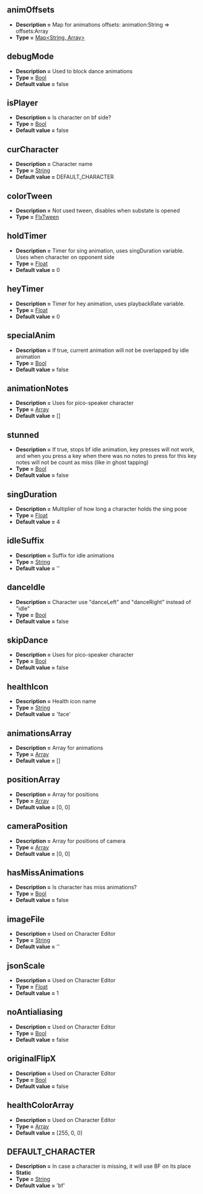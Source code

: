 ## animOffsets
* **Description =** Map for animations offsets: animation:String => offsets:Array<Dynamic>
* **Type =** [Map<String, Array<Dynamic>>](https://api.haxeflixel.com/Map.html)

## debugMode
* **Description =** Used to block dance animations
* **Type =** [Bool](https://api.haxeflixel.com/Bool.html)
* **Default value =** false

## isPlayer
* **Description =** Is character on bf side?
* **Type =** [Bool](https://api.haxeflixel.com/Bool.html)
* **Default value =** false

## curCharacter
* **Description =** Character name
* **Type =** [String](https://api.haxeflixel.com/String.html)
* **Default value =** DEFAULT_CHARACTER

## colorTween
* **Description =** Not used tween, disables when substate is opened
* **Type =** [FlxTween](https://api.haxeflixel.com/flixel/tweens/FlxTween.html)

## holdTimer
* **Description =** Timer for sing animation, uses singDuration variable. Uses when character on opponent side
* **Type =** [Float](https://api.haxeflixel.com/Float.html)
* **Default value =** 0

## heyTimer
* **Description =** Timer for hey animation, uses playbackRate variable.
* **Type =** [Float](https://api.haxeflixel.com/Float.html)
* **Default value =** 0

## specialAnim
* **Description =** If true, current animation will not be overlapped by idle animation
* **Type =** [Bool](https://api.haxeflixel.com/Bool.html)
* **Default value =** false

## animationNotes
* **Description =** Uses for pico-speaker character
* **Type =** [Array<Dynamic>](https://api.haxeflixel.com/Array.html)
* **Default value =** []

## stunned
* **Description =** If true, stops bf idle animation, key presses will not work, and when you press a key when there was no notes to press for this key notes will not be count as miss (like in ghost tapping)
* **Type =** [Bool](https://api.haxeflixel.com/Bool.html)
* **Default value =** false

## singDuration
* **Description =** Multiplier of how long a character holds the sing pose
* **Type =** [Float](https://api.haxeflixel.com/Float.html)
* **Default value =** 4

## idleSuffix
* **Description =** Suffix for idle animations
* **Type =** [String](https://api.haxeflixel.com/String.html)
* **Default value =** ''

## danceIdle
* **Description =** Character use "danceLeft" and "danceRight" instead of "idle"
* **Type =** [Bool](https://api.haxeflixel.com/Bool.html)
* **Default value =** false

## skipDance
* **Description =** Uses for pico-speaker character
* **Type =** [Bool](https://api.haxeflixel.com/Bool.html)
* **Default value =** false

## healthIcon
* **Description =** Health icon name
* **Type =** [String](https://api.haxeflixel.com/String.html)
* **Default value =** 'face'

## animationsArray
* **Description =** Array for animations
* **Type =** [Array<AnimArray>](https://api.haxeflixel.com/Array.html)
* **Default value =** []

## positionArray
* **Description =** Array for positions
* **Type =** [Array<Float>](https://api.haxeflixel.com/Array.html)
* **Default value =** [0, 0]

## cameraPosition
* **Description =** Array for positions of camera
* **Type =** [Array<Float>](https://api.haxeflixel.com/Array.html)
* **Default value =** [0, 0]

## hasMissAnimations
* **Description =** Is character has miss animations?
* **Type =** [Bool](https://api.haxeflixel.com/Bool.html)
* **Default value =** false

## imageFile
* **Description =** Used on Character Editor
* **Type =** [String](https://api.haxeflixel.com/String.html)
* **Default value =** ''

## jsonScale
* **Description =** Used on Character Editor
* **Type =** [Float](https://api.haxeflixel.com/Float.html)
* **Default value =** 1

## noAntialiasing
* **Description =** Used on Character Editor
* **Type =** [Bool](https://api.haxeflixel.com/Bool.html)
* **Default value =** false

## originalFlipX
* **Description =** Used on Character Editor
* **Type =** [Bool](https://api.haxeflixel.com/Bool.html)
* **Default value =** false

## healthColorArray
* **Description =** Used on Character Editor
* **Type =** [Array<Int>](https://api.haxeflixel.com/Array.html)
* **Default value =** [255, 0, 0]

## DEFAULT_CHARACTER
* **Description =** In case a character is missing, it will use BF on its place
* **Static**
* **Type =** [String](https://api.haxeflixel.com/String.html)
* **Default value =** 'bf'

